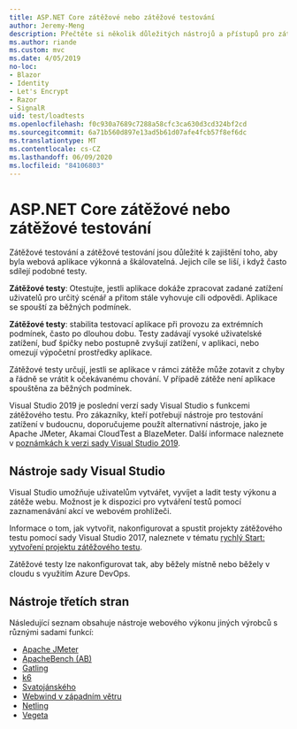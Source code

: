 ```yaml
---
title: ASP.NET Core zátěžové nebo zátěžové testování
author: Jeremy-Meng
description: Přečtěte si několik důležitých nástrojů a přístupů pro zátěžové testování a zátěžové testování ASP.NET Core aplikací.
ms.author: riande
ms.custom: mvc
ms.date: 4/05/2019
no-loc:
- Blazor
- Identity
- Let's Encrypt
- Razor
- SignalR
uid: test/loadtests
ms.openlocfilehash: f0c930a7689c7288a58cfc3ca630d3cd324bf2cd
ms.sourcegitcommit: 6a71b560d897e13ad5b61d07afe4fcb57f8ef6dc
ms.translationtype: MT
ms.contentlocale: cs-CZ
ms.lasthandoff: 06/09/2020
ms.locfileid: "84106803"
---
```

# <a name="aspnet-core-loadstress-testing"></a>ASP.NET Core zátěžové nebo zátěžové testování

Zátěžové testování a zátěžové testování jsou důležité k zajištění toho, aby byla webová aplikace výkonná a škálovatelná. Jejich cíle se liší, i když často sdílejí podobné testy.

**Zátěžové testy**: Otestujte, jestli aplikace dokáže zpracovat zadané zatížení uživatelů pro určitý scénář a přitom stále vyhovuje cíli odpovědi. Aplikace se spouští za běžných podmínek.

**Zátěžové testy**: stabilita testovací aplikace při provozu za extrémních podmínek, často po dlouhou dobu. Testy zadávají vysoké uživatelské zatížení, buď špičky nebo postupně zvyšují zatížení, v aplikaci, nebo omezují výpočetní prostředky aplikace.

Zátěžové testy určují, jestli se aplikace v rámci zátěže může zotavit z chyby a řádně se vrátit k očekávanému chování. V případě zátěže není aplikace spouštěna za běžných podmínek.

Visual Studio 2019 je poslední verzí sady Visual Studio s funkcemi zátěžového testu. Pro zákazníky, kteří potřebují nástroje pro testování zatížení v budoucnu, doporučujeme použít alternativní nástroje, jako je Apache JMeter, Akamai CloudTest a BlazeMeter. Další informace naleznete v [poznámkách k verzi sady Visual Studio 2019](/visualstudio/releases/2019/release-notes-v16.0#test-tools).

## <a name="visual-studio-tools"></a>Nástroje sady Visual Studio

Visual Studio umožňuje uživatelům vytvářet, vyvíjet a ladit testy výkonu a zátěže webu. Možnost je k dispozici pro vytváření testů pomocí zaznamenávání akcí ve webovém prohlížeči.

Informace o tom, jak vytvořit, nakonfigurovat a spustit projekty zátěžového testu pomocí sady Visual Studio 2017, naleznete v tématu [rychlý Start: vytvoření projektu zátěžového testu](/visualstudio/test/quickstart-create-a-load-test-project?view=vs-2017).

Zátěžové testy lze nakonfigurovat tak, aby běžely místně nebo běžely v cloudu s využitím Azure DevOps.

## <a name="third-party-tools"></a>Nástroje třetích stran

Následující seznam obsahuje nástroje webového výkonu jiných výrobců s různými sadami funkcí:

* [Apache JMeter](https://jmeter.apache.org/)
* [ApacheBench (AB)](https://httpd.apache.org/docs/2.4/programs/ab.html)
* [Gatling](https://gatling.io/)
* [k6](https://k6.io)
* [Svatojánského](https://locust.io/)
* [Webwind v západním větru](https://websurge.west-wind.com/)
* [Netling](https://github.com/hallatore/Netling)
* [Vegeta](https://github.com/tsenart/vegeta)

